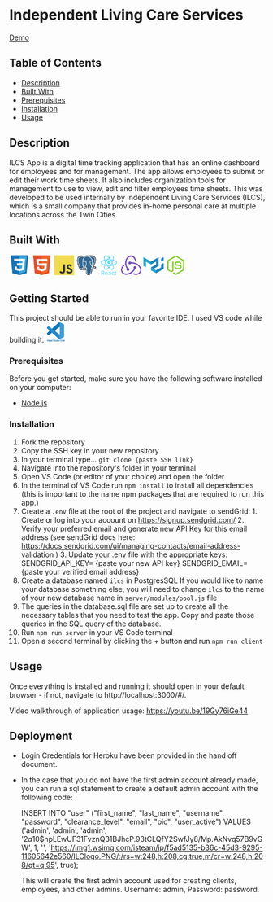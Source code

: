 # Independent Living Care Services 
<a href="https://afternoon-ocean-92045.herokuapp.com/#/home">Demo</a>

## Table of Contents

- [Description](#description)
- [Built With](#built-with)
- [Prerequisites](#prerequisite)
- [Installation](#installation)
- [Usage](#usage)
    

## Description

ILCS App is a digital time tracking application that has an online dashboard for employees and for management. The app allows employees to submit or edit their work time sheets. It also includes organization tools for management to use to view, edit and filter employees time sheets. This was developed to be used internally by Independent Living Care Services (ILCS), which is a small company that provides in-home personal care at multiple locations across the Twin Cities.

## Built With

<a href="https://www.w3schools.com/w3css/defaulT.asp"><img src="https://raw.githubusercontent.com/devicons/devicon/master/icons/css3/css3-original.svg" height="40px" width="40px" /></a>
<a href="https://www.w3schools.com/html/"><img src="https://raw.githubusercontent.com/devicons/devicon/master/icons/html5/html5-original.svg" height="40px" width="40px" /></a>
<a href="https://www.w3schools.com/js/default.asp"><img src="https://raw.githubusercontent.com/devicons/devicon/master/icons/javascript/javascript-original.svg" height="40px" width="40px" /></a>
<a href="https://www.postgresql.org/"><img src="https://raw.githubusercontent.com/devicons/devicon/master/icons/postgresql/postgresql-original.svg" height="40px" width="40px" /></a>
<a href="https://reactjs.org/"><img src="https://raw.githubusercontent.com/devicons/devicon/master/icons/react/react-original-wordmark.svg" height="40px" width="40px" /></a>
<a href="https://redux.js.org/"><img src="https://raw.githubusercontent.com/devicons/devicon/master/icons/redux/redux-original.svg" height="40px" width="40px" /></a>
<a href="https://material-ui.com/"><img src="https://raw.githubusercontent.com/devicons/devicon/master/icons/materialui/materialui-original.svg" height="40px" width="40px" /></a>
<a href="https://nodejs.org/en/"><img src="https://github.com/devicons/devicon/blob/master/icons/nodejs/nodejs-plain.svg" height="40px" width="40px" /></a>
## Getting Started

This project should be able to run in your favorite IDE. I used VS code while building it. 
<a href="https://code.visualstudio.com/"><img src="https://github.com/devicons/devicon/blob/master/icons/vscode/vscode-original-wordmark.svg" height="40px" width="40px" /></a>

### Prerequisites
Before you get started, make sure you have the following software installed on your computer:

- [Node.js](https://nodejs.org/en/)

### Installation

1. Fork the repository
2. Copy the SSH key in your new repository
3. In your terminal type...  `git clone {paste SSH link}`
4. Navigate into the repository's folder in your terminal
5. Open VS Code (or editor of your choice) and open the folder
6. In the terminal of VS Code run `npm install` to install all dependencies
    (this is important to the name npm packages that are required to run this app.)
7.  Create a `.env` file at the root of the project and navigate to sendGrid:
        1. Create or log into your account on https://signup.sendgrid.com/
        2. Verify your preferred email and generate new API Key for this email address (see sendGrid docs here:  https://docs.sendgrid.com/ui/managing-contacts/email-address-validation )
        3. Update your .env file with the appropriate keys:
            SENDGRID_API_KEY= {paste your new API key}
            SENDGRID_EMAIL= {paste your verified email address}
8. Create a database named `ilcs` in PostgresSQL
If you would like to name your database something else, you will need to change `ilcs` to the name of your new database name in `server/modules/pool.js` file
9. The queries in the database.sql file are set up to create all the necessary tables that you need to test the app. Copy and paste those queries in the SQL query of the database.
10. Run `npm run server` in your VS Code terminal
11. Open a second terminal by clicking the + button and run `npm run client`

## Usage

Once everything is installed and running it should open in your default browser - if not, navigate to http://localhost:3000/#/.

Video walkthrough of application usage: https://youtu.be/19Gy76iGe44

## Deployment
- Login Credentials for Heroku have been provided in the hand off document.
- In the case that you do not have the first admin account already made, you can run a sql statement to create a default admin account with the following code:

  INSERT INTO "user" ("first_name", "last_name", "username", "password", "clearance_level", "email", "pic", "user_active")
    VALUES ('admin', 'admin', 'admin', '$2a$10$npLEwUF31FvznQ31BJhcP.93tCLQfY2SwfJy8/Mp.AkNvq57B9vGW', 1, '', 'https://img1.wsimg.com/isteam/ip/f5ad5135-b36c-45d3-9295-11605642e560/ILClogo.PNG/:/rs=w:248,h:208,cg:true,m/cr=w:248,h:208/qt=q:95', true);

  This will create the first admin account used for creating clients, employees, and other admins. Username: admin, Password: password.
